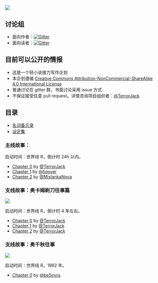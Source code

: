 # ![](https://raw.githubusercontent.com/be5invis/functor-fantasy/master/logo/logo-aff.png?token=AAOp2wtte1xE10LGuhMd0BBQOrTo9UDkks5YWS7bwA%3D%3D)

## 讨论组

* 面向作者：[![Gitter](https://img.shields.io/gitter/room/nwjs/nw.js.svg)](https://gitter.im/functor-fantasy/brainstorm-chamber)
* 面向读者：[![Gitter](https://img.shields.io/gitter/room/nwjs/nw.js.svg)](https://gitter.im/functor-fantasy/lobby)

## 目前可以公开的情报

* 这是一个轻小说接力写作企划
* 本企划遵循 [Creative Commons Attribution-NonCommercial-ShareAlike 4.0 International License](https://creativecommons.org/licenses/by-nc-sa/4.0/)
* 普通讨论在 gitter 群，书面讨论采用 issue 方式
* 不保证接受任意 pull request。详情咨询项目组织者：[@TerrorJack](https://github.com/TerrorJack)

## 目录

* [名词备忘录](noun_memo.md)
* [设定集](nisewiki.md)

### 主线故事：

启动时间：世界线 R，倒计时 24h 以内。

* [Chapter 0](chapter_0.md) by [@TerrorJack](https://github.com/TerrorJack)
* [Chapter 1](chapter_1.md) by [@tioover](https://github.com/tioover)
* [Chapter 2](chapter_2.md) by [@MislankaNova](https://github.com/MislankaNova)

### 支线故事：奥卡姆剃刀往事篇

![](https://raw.githubusercontent.com/be5invis/functor-fantasy/master/logo/logo-aff-lp.png?token=AAOp211swmvyktayRpvgdsSmuK_FfmiPks5YWS7cwA%3D%3D)

启动时间：世界线 R，倒计时 4 年左右。

* [Chapter 0](occam_razor_tale_0.md) by [@TerrorJack](https://github.com/TerrorJack)
* [Chapter 1](occam_razor_tale_1.md) by [@TerrorJack](https://github.com/TerrorJack)
* [Chapter 2](occam_razor_tale_2.md) by [@TerrorJack](https://github.com/TerrorJack)

### 支线故事：奥千秋往事

![](https://raw.githubusercontent.com/be5invis/functor-fantasy/master/logo/logo-aff-ochsengiu.png?token=AAOp2yCEYwN42sb7TXvWaM2ckqcvXwx7ks5YWS7dwA%3D%3D)

启动时间：世界线 R，1992 年。

* [Chapter 0](ochsengiu-stories-0.md) by [@be5invis](https://github.com/be5invis)
